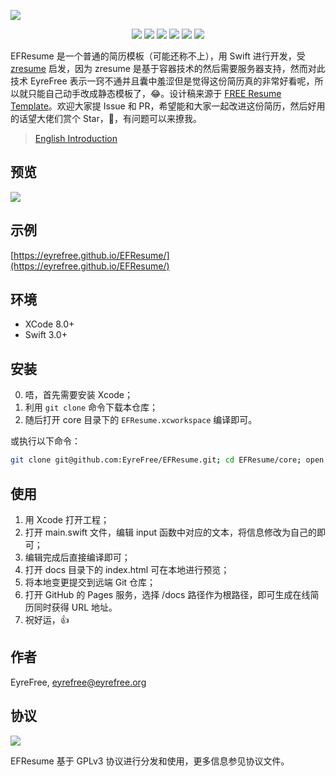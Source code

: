 ![](https://raw.githubusercontent.com/EyreFree/EFResume/master/assets/EFResume.png)

<p align="center">
<a href="https://travis-ci.org/EyreFree/EFResume"><img src="http://img.shields.io/travis/EyreFree/EFResume.svg"></a>
<a href="https://github.com/apple/swift"><img src="https://img.shields.io/badge/language-swift-orange.svg"></a>
<a href="https://raw.githubusercontent.com/EyreFree/EFResume/master/LICENSE"><img src="https://img.shields.io/badge/license-GPLv3-000000.svg"></a>
<a href="https://twitter.com/EyreFree777"><img src="https://img.shields.io/badge/twitter-@EyreFree777-blue.svg?style=flat"></a>
<a href="http://weibo.com/eyrefree777"><img src="https://img.shields.io/badge/weibo-@EyreFree-red.svg?style=flat"></a>
<img src="https://img.shields.io/badge/made%20with-%3C3-orange.svg">
</p>

EFResume 是一个普通的简历模板（可能还称不上），用 Swift 进行开发，受 [zresume](https://github.com/izuolan/zresume) 启发，因为 zresume 是基于容器技术的然后需要服务器支持，然而对此技术 EyreFree 表示一窍不通并且囊中羞涩但是觉得这份简历真的非常好看呢，所以就只能自己动手改成静态模板了，😂。设计稿来源于 [FREE Resume Template](https://www.behance.net/gallery/15677411/FREE-Resume-Template)。欢迎大家提 Issue 和 PR，希望能和大家一起改进这份简历，然后好用的话望大佬们赏个 Star，🙏，有问题可以来撩我。

> [English Introduction](https://github.com/EyreFree/EFResume/blob/master/README.md)

## 预览

![](https://raw.githubusercontent.com/EyreFree/EFResume/master/assets/preview.jpg)

## 示例

[https://eyrefree.github.io/EFResume/](https://eyrefree.github.io/EFResume/)

## 环境

- XCode 8.0+
- Swift 3.0+

## 安装

0. 唔，首先需要安装 Xcode；
1. 利用 `git clone` 命令下载本仓库；
2. 随后打开 core 目录下的 `EFResume.xcworkspace` 编译即可。

或执行以下命令：

```bash
git clone git@github.com:EyreFree/EFResume.git; cd EFResume/core; open EFResume.xcworkspace
```

## 使用

1. 用 Xcode 打开工程；
2. 打开 main.swift 文件，编辑 input 函数中对应的文本，将信息修改为自己的即可；
3. 编辑完成后直接编译即可；
4. 打开 docs 目录下的 index.html 可在本地进行预览；
5. 将本地变更提交到远端 Git 仓库；
6. 打开 GitHub 的 Pages 服务，选择 /docs 路径作为根路径，即可生成在线简历同时获得 URL 地址。
7. 祝好运，👍

## 作者

EyreFree, eyrefree@eyrefree.org

## 协议

![](https://www.gnu.org/graphics/gplv3-127x51.png)

EFResume 基于 GPLv3 协议进行分发和使用，更多信息参见协议文件。
